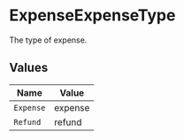 # ExpenseExpenseType

The type of expense.


## Values

| Name      | Value     |
| --------- | --------- |
| `Expense` | expense   |
| `Refund`  | refund    |
